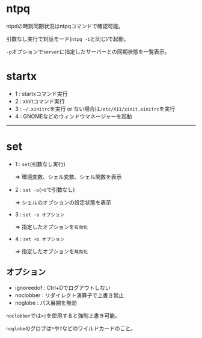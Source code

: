 # ntpq

ntpdの時刻同期状況はntpqコマンドで確認可能。

引数なし実行で対話モード(`ntpq -i`と同じ)で起動。

`-p`オプションで`server`に指定したサーバーとの同期状態を一覧表示。

# startx

- 1 : startxコマンド実行
- 2 : xinitコマンド実行
- 3 : `~/.xinitrc`を実行 or ない場合は`/etc/X11/xinit.xinitrc`を実行
- 4 : GNOMEなどのウィンドウマネージャーを起動

---

# set

- 1 : `set`(引数なし実行)

  => 環境変数、シェル変数、シェル関数を表示

- 2 : `set -o`(-oで引数なし)

  => シェルのオプションの設定状態を表示

- 3 : `set -o オプション`

  => 指定したオプションを`有効化`

- 4 : `set +o オプション`

  => 指定したオプションを`無効化`

## オプション

- ignoreedof : Ctrl+Dでログアウトしない
- noclobber : リダイレクト演算子で上書き禁止
- noglobe : パス展開を無効

`noclobber`では`>|`を使用すると強制上書き可能。

`noglobe`のグロブは`*`や`?`などのワイルドカードのこと。

